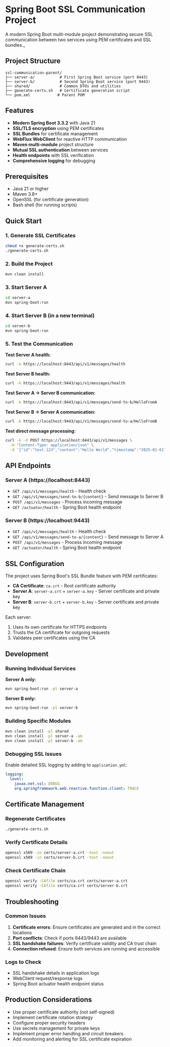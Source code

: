# Spring Boot SSL Communication Project

A modern Spring Boot multi-module project demonstrating secure SSL communication between two services using PEM certificates and SSL bundles._

## Project Structure

```
ssl-communication-parent/
├── server-a/           # First Spring Boot service (port 8443)
├── server-b/           # Second Spring Boot service (port 9443)
├── shared/             # Common DTOs and utilities
├── generate-certs.sh   # Certificate generation script
└── pom.xml            # Parent POM
```

## Features

- **Modern Spring Boot 3.3.2** with Java 21
- **SSL/TLS encryption** using PEM certificates
- **SSL Bundles** for certificate management
- **WebFlux WebClient** for reactive HTTP communication
- **Maven multi-module** project structure
- **Mutual SSL authentication** between services
- **Health endpoints** with SSL verification
- **Comprehensive logging** for debugging

## Prerequisites

- Java 21 or higher
- Maven 3.8+
- OpenSSL (for certificate generation)
- Bash shell (for running scripts)

## Quick Start

### 1. Generate SSL Certificates

```bash
chmod +x generate-certs.sh
./generate-certs.sh
```

### 2. Build the Project

```bash
mvn clean install
```

### 3. Start Server A

```bash
cd server-a
mvn spring-boot:run
```

### 4. Start Server B (in a new terminal)

```bash
cd server-b
mvn spring-boot:run
```

### 5. Test the Communication

**Test Server A health:**
```bash
curl -k https://localhost:8443/api/v1/messages/health
```

**Test Server B health:**
```bash
curl -k https://localhost:9443/api/v1/messages/health
```

**Test Server A → Server B communication:**
```bash
curl -k https://localhost:8443/api/v1/messages/send-to-b/HelloFromA
```

**Test Server B → Server A communication:**
```bash
curl -k https://localhost:9443/api/v1/messages/send-to-a/HelloFromB
```

**Test direct message processing:**
```bash
curl -k -X POST https://localhost:8443/api/v1/messages \
  -H "Content-Type: application/json" \
  -d '{"id":"test-123","content":"Hello World","timestamp":"2025-01-01T12:00:00Z","source":"client"}'
```

## API Endpoints

### Server A (https://localhost:8443)
- `GET /api/v1/messages/health` - Health check
- `GET /api/v1/messages/send-to-b/{content}` - Send message to Server B
- `POST /api/v1/messages` - Process incoming message
- `GET /actuator/health` - Spring Boot health endpoint

### Server B (https://localhost:9443)
- `GET /api/v1/messages/health` - Health check
- `GET /api/v1/messages/send-to-a/{content}` - Send message to Server A
- `POST /api/v1/messages` - Process incoming message
- `GET /actuator/health` - Spring Boot health endpoint

## SSL Configuration

The project uses Spring Boot's SSL Bundle feature with PEM certificates:

- **CA Certificate**: `ca.crt` - Root certificate authority
- **Server A**: `server-a.crt` + `server-a.key` - Server certificate and private key
- **Server B**: `server-b.crt` + `server-b.key` - Server certificate and private key

Each server:
1. Uses its own certificate for HTTPS endpoints
2. Trusts the CA certificate for outgoing requests
3. Validates peer certificates using the CA

## Development

### Running Individual Services

**Server A only:**
```bash
mvn spring-boot:run -pl server-a
```

**Server B only:**
```bash
mvn spring-boot:run -pl server-b
```

### Building Specific Modules

```bash
mvn clean install -pl shared
mvn clean install -pl server-a -am
mvn clean install -pl server-b -am
```

### Debugging SSL Issues

Enable detailed SSL logging by adding to `application.yml`:
```yaml
logging:
  level:
    javax.net.ssl: DEBUG
    org.springframework.web.reactive.function.client: TRACE
```

## Certificate Management

### Regenerate Certificates
```bash
./generate-certs.sh
```

### Verify Certificate Details
```bash
openssl x509 -in certs/server-a.crt -text -noout
openssl x509 -in certs/server-b.crt -text -noout
```

### Check Certificate Chain
```bash
openssl verify -CAfile certs/ca.crt certs/server-a.crt
openssl verify -CAfile certs/ca.crt certs/server-b.crt
```

## Troubleshooting

### Common Issues

1. **Certificate errors**: Ensure certificates are generated and in the correct locations
2. **Port conflicts**: Check if ports 8443/9443 are available
3. **SSL handshake failures**: Verify certificate validity and CA trust chain
4. **Connection refused**: Ensure both services are running and accessible

### Logs to Check

- SSL handshake details in application logs
- WebClient request/response logs
- Spring Boot actuator health endpoint status

## Production Considerations

- Use proper certificate authority (not self-signed)
- Implement certificate rotation strategy
- Configure proper security headers
- Use secrets management for private keys
- Implement proper error handling and circuit breakers
- Add monitoring and alerting for SSL certificate expiration
